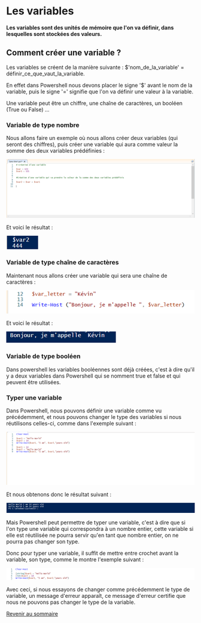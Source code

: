 # Les variables 

__Les variables sont des unités de mémoire que l'on va définir, dans lesquelles sont stockées des valeurs.__

## Comment créer une variable ?

Les variables se créent de la manière suivante : $'nom_de_la_variable' = définir_ce_que_vaut_la_variable.

En effet dans Powershell nous devons placer le signe '$' avant le nom de la variable, puis le signe '=' signifie que l'on va définir une valeur à la variable.

Une variable peut être un chiffre, une chaîne de caractères, un booléen (True ou False) ...  

### Variable de type nombre 

Nous allons faire un exemple où nous allons créer deux variables (qui seront des chiffres), puis créer une variable qui aura comme valeur la somme des deux variables prédéfinies :

![](https://github.com/kevinguyodo/Powershell/blob/main/Image/Variables.PNG)

Et voici le résultat :

![](https://github.com/kevinguyodo/Powershell/blob/main/Image/var2.PNG)

### Variable de type chaîne de caractères

Maintenant nous allons créer une variable qui sera une chaîne de caractères :

![](https://github.com/kevinguyodo/Powershell/blob/main/Image/Variable%20string.PNG)

Et voici le résultat : 

![](https://github.com/kevinguyodo/Powershell/blob/main/Image/var_letter.PNG)

### Variable de type booléen

Dans powershell les variables booléennes sont déjà créées, c'est à dire qu'il y a deux variables dans Powershell qui se nomment true et false et qui peuvent être utilisées.

### Typer une variable

Dans Powershell, nous pouvons définir une variable comme vu précédemment, et nous pouvons changer le type des variables si nous réutilisons celles-ci, comme dans l'exemple suivant : 

![](https://github.com/kevinguyodo/Powershell/blob/main/Image/Exemple1.PNG)

Et nous obtenons donc le résultat suivant :

![](https://github.com/kevinguyodo/Powershell/blob/main/Image/Resultat%20exemple%201.PNG)

Mais Powershell peut permettre de typer une variable, c'est à dire que si l'on type une variable qui correspondra à un nombre entier, cette variable si elle est réutilisée ne pourra servir qu'en tant que nombre entier, on ne pourra pas changer son type.

Donc pour typer une variable, il suffit de mettre entre crochet avant la variable, son type, comme le montre l'exemple suivant : 

![](https://github.com/kevinguyodo/Powershell/blob/main/Image/Exemple%202.PNG)

Avec ceci, si nous essayons de changer comme précédemment le type de variable, un message d'erreur apparaît, ce message d'erreur certifie que nous ne pouvons pas changer le type de la variable.

[Revenir au sommaire](https://github.com/kevinguyodo/Powershell/blob/main/README.md)

